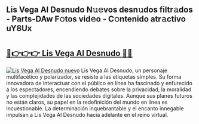 ## Lis Vega Al Desnudo N𝚞𝚎vos desn𝚞dos filtr𝚊dos - Parts-DAw F𝚘tos vid𝚎o - C𝚘ntenido atr𝚊ctivo uY8Ux

# <h2><a href="http://mbbi5e.tromn.icu/?c=Lis+Vega+Al+Desnudo">🔗👉👉👉 Lis Vega Al Desnudo 🔗🔗</a></h2>

[![Lis Vega Al Desnudo nuevo](https://i.imgur.com/pEAQMta.gif)](http://mbbi5e.tromn.icu/?c=Lis+Vega+Al+Desnudo)
Lis Vega Al Desnudo, un personaje multifacético y polarizador, se resiste a las etiquetas simples. Su forma innovadora de interactuar con el público en línea ha fascinado y enfurecido a los espectadores, encendiendo debates sobre la privacidad, la moralidad y las complejidades de las sociedades digitales. Aunque sus planes futuros no están claros, su papel en la redefinición del mundo en línea es incuestionable. La determinación inquebrantable y el encanto innegable impulsan a Lis Vega Al Desnudo hacia adelante en el reino virtual.
